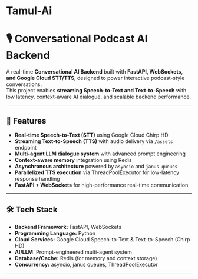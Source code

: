 # Tamul-Ai
# 🎙️ Conversational Podcast AI Backend

A real-time **Conversational AI Backend** built with **FastAPI, WebSockets, and Google Cloud STT/TTS**, designed to power interactive podcast-style conversations.  
This project enables **streaming Speech-to-Text and Text-to-Speech** with low latency, context-aware AI dialogue, and scalable backend performance.

---

## 🚀 Features

- **Real-time Speech-to-Text (STT)** using Google Cloud Chirp HD  
- **Streaming Text-to-Speech (TTS)** with audio delivery via `/assets` endpoint  
- **Multi-agent LLM dialogue system** with advanced prompt engineering  
- **Context-aware memory** integration using Redis  
- **Asynchronous architecture** powered by `asyncio` and `janus queues`  
- **Parallelized TTS execution** via ThreadPoolExecutor for low-latency response handling  
- **FastAPI + WebSockets** for high-performance real-time communication  

---

## 🛠️ Tech Stack

- **Backend Framework:** FastAPI, WebSockets  
- **Programming Language:** Python  
- **Cloud Services:** Google Cloud Speech-to-Text & Text-to-Speech (Chirp HD)  
- **AI/LLM:** Prompt-engineered multi-agent system  
- **Database/Cache:** Redis (for memory and context storage)  
- **Concurrency:** asyncio, janus queues, ThreadPoolExecutor  

---
